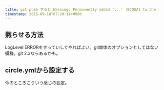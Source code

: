 ```yaml
---
title: git push すると Warning: Permanently added '...' (ECDSA) to the list of known hosts.と怒られる
timestamp: 2015-09-18T07:20:11+0900
---
```


## 黙らせる方法

LogLevel ERRORをせっていしてやればよい。git単体のオプションとしてはない模様。git 2.xならあるかも。

## circle.ymlから設定する

今のところこういう感じの設定。

<script src="https://gist.github.com/minamorl/2eb34d0cfd2b83f6056c.js"></script>
